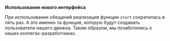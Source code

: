 **Использование нового интерфейса**

При использовании обещаний реализация функции `start` сократилась в пять раз. А это именно та функция, которую будут создавать пользователи нашего движка. Таким образом, мы позаботились о наших коллегах-разработчиках.
